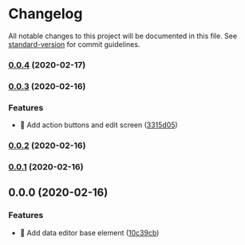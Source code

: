 # Changelog

All notable changes to this project will be documented in this file. See [standard-version](https://github.com/conventional-changelog/standard-version) for commit guidelines.

### [0.0.4](https://github.com/cemderin/react-data-editor/compare/v0.0.3...v0.0.4) (2020-02-17)

### [0.0.3](https://github.com/cemderin/react-data-editor/compare/v0.0.2...v0.0.3) (2020-02-16)


### Features

* 🎸 Add action buttons and edit screen ([3315d05](https://github.com/cemderin/react-data-editor/commit/3315d059626c5c61f46739c492763961736af617))

### [0.0.2](https://github.com/cemderin/react-data-editor/compare/v0.0.1...v0.0.2) (2020-02-16)

### [0.0.1](https://github.com/cemderin/react-data-editor/compare/v0.0.0...v0.0.1) (2020-02-16)

## 0.0.0 (2020-02-16)


### Features

* 🎸 Add data editor base element ([10c39cb](https://github.com/cemderin/react-data-editor/commit/10c39cb81f277c6d3d3704658346be52076a4d82))